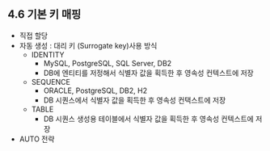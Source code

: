 ## 4.6 기본 키 매핑
- 직접 할당
- 자동 생성 : 대리 키 (Surrogate key)사용 방식
  - IDENTITY
    - MySQL, PostgreSQL, SQL Server, DB2
    - DB에 엔티티를 저정해서 식별자 값을 획득한 후 영속성 컨텍스트에 저장
  - SEQUENCE
    - ORACLE, PostgreSQL, DB2, H2
    - DB 시퀀스에서 식별자 값을 획득한 후 영속성 컨택스트에 저장
  - TABLE
    - DB 시퀀스 생성용 테이블에서 식별자 값을 획득한 후 영속성 컨텍스트에 저장
- AUTO 전략
